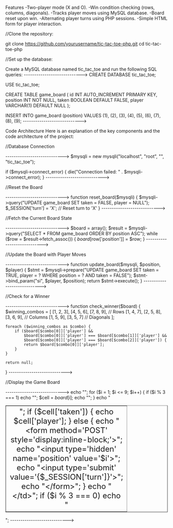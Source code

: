 Features
-Two-player mode (X and O).
-Win condition checking (rows, columns, diagonals).
-Tracks player moves using MySQL database.
-Board reset upon win.
-Alternating player turns using PHP sessions.
-Simple HTML form for player interaction.


//Clone the repository:

git clone https://github.com/yourusername/tic-tac-toe-php.git
cd tic-tac-toe-php


//Set up the database:

Create a MySQL database named tic_tac_toe and run the following SQL queries:
---------------------------->
CREATE DATABASE tic_tac_toe;

USE tic_tac_toe;

CREATE TABLE game_board (
    id INT AUTO_INCREMENT PRIMARY KEY,
    position INT NOT NULL,
    taken BOOLEAN DEFAULT FALSE,
    player VARCHAR(1) DEFAULT NULL
);

INSERT INTO game_board (position) VALUES (1), (2), (3), (4), (5), (6), (7), (8), (9);
---------------------------->

Code Architecture
Here is an explanation of the key components and the code architecture of the project:

//Database Connection

---------------------------->
$mysqli = new mysqli("localhost", "root", "", "tic_tac_toe");

if ($mysqli->connect_error) {
    die("Connection failed: " . $mysqli->connect_error);
}
---------------------------->


//Reset the Board

---------------------------->
function reset_board($mysqli) {
    $mysqli->query("UPDATE game_board SET taken = FALSE, player = NULL");
    $_SESSION['turn'] = 'X'; // Reset turn to 'X'
}
---------------------------->


//Fetch the Current Board State


---------------------------->
$board = array();
$result = $mysqli->query("SELECT * FROM game_board ORDER BY position ASC");
while ($row = $result->fetch_assoc()) {
    $board[$row['position']] = $row;
}
---------------------------->


//Update the Board with Player Moves


---------------------------->
function update_board($mysqli, $position, $player) {
    $stmt = $mysqli->prepare("UPDATE game_board SET taken = TRUE, player = ? WHERE position = ? AND taken = FALSE");
    $stmt->bind_param("si", $player, $position);
    return $stmt->execute();
}
---------------------------->

//Check for a Winner


---------------------------->
function check_winner($board) {
    $winning_combos = [
        [1, 2, 3], [4, 5, 6], [7, 8, 9], // Rows
        [1, 4, 7], [2, 5, 8], [3, 6, 9], // Columns
        [1, 5, 9], [3, 5, 7]              // Diagonals
    ];

    foreach ($winning_combos as $combo) {
        if ($board[$combo[0]]['player'] &&
            $board[$combo[0]]['player'] === $board[$combo[1]]['player'] &&
            $board[$combo[0]]['player'] === $board[$combo[2]]['player']) {
            return $board[$combo[0]]['player'];
        }
    }

    return null;
}
---------------------------->


//Display the Game Board


---------------------------->
echo "<table border='1'>";
for ($i = 1; $i <= 9; $i++) {
    if ($i % 3 === 1) echo "<tr>";
    $cell = $board[$i];
    echo "<td style='width:50px;height:50px;text-align:center;font-size:24px;'>";
    if ($cell['taken']) {
        echo $cell['player'];
    } else {
        echo "<form method='POST' style='display:inline-block;'>";
        echo "<input type='hidden' name='position' value='$i'>";
        echo "<input type='submit' value='{$_SESSION['turn']}'>";
        echo "</form>";
    }
    echo "</td>";
    if ($i % 3 === 0) echo "</tr>";
}
echo "</table>";
---------------------------->
